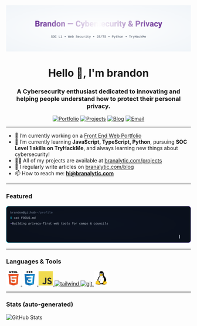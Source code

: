 <p align="center">
  <picture>
    <source media="(prefers-color-scheme: dark)" srcset="assets/banner-dark.svg" />
    <img alt="Brandon — Cybersecurity & Privacy" src="assets/banner-light.svg" />
  </picture>
</p>

<h1 align="center">Hello 💫, I'm brandon</h1>
<h3 align="center">A Cybersecurity enthusiast dedicated to innovating and helping people understand how to protect their personal privacy.</h3>

<p align="center">
  <a href="https://branalytic.com"><img alt="Portfolio" src="https://img.shields.io/badge/Portfolio-branalytic.com-0e75b6.svg?style=for-the-badge"></a>
  <a href="https://branalytic.com/projects"><img alt="Projects" src="https://img.shields.io/badge/Projects-View-4c9a2a.svg?style=for-the-badge"></a>
  <a href="https://branalytic.com/blog"><img alt="Blog" src="https://img.shields.io/badge/Blog-Read-8a2be2.svg?style=for-the-badge"></a>
  <a href="mailto:hi@branalytic.com"><img alt="Email" src="https://img.shields.io/badge/Contact-hi@branalytic.com-ff6b6b.svg?style=for-the-badge"></a>
</p>

---

- 🔭 I’m currently working on a <a href="https://branalytic.com">Front End Web Portfolio</a>  
- 🌱 I’m currently learning <b>JavaScript, TypeScript, Python</b>, pursuing <b>SOC Level 1 skills on TryHackMe</b>, and always learning new things about cybersecurity!  
- 👨‍💻 All of my projects are available at <a href="https://branalytic.com/projects">branalytic.com/projects</a>  
- 📝 I regularly write articles on <a href="https://branalytic.com/blog">branalytic.com/blog</a>  
- 📫 How to reach me: <b>hi@branalytic.com</b>

---

### Featured
<p align="center">
  <img src="assets/terminal-loop.svg" width="720" alt="Animated Terminal — Brandon Focus Areas" />
</p>

---

### Languages & Tools
<p align="left">
  <a href="https://www.w3.org/html/" target="_blank" rel="noreferrer">
    <img src="https://raw.githubusercontent.com/devicons/devicon/master/icons/html5/html5-original-wordmark.svg" alt="html5" width="40" height="40"/>
  </a>
  <a href="https://www.w3schools.com/css/" target="_blank" rel="noreferrer">
    <img src="https://raw.githubusercontent.com/devicons/devicon/master/icons/css3/css3-original-wordmark.svg" alt="css3" width="40" height="40"/>
  </a>
  <a href="https://developer.mozilla.org/en-US/docs/Web/JavaScript" target="_blank" rel="noreferrer">
    <img src="https://raw.githubusercontent.com/devicons/devicon/master/icons/javascript/javascript-original.svg" alt="javascript" width="40" height="40"/>
  </a>
  <a href="https://tailwindcss.com/" target="_blank" rel="noreferrer">
    <img src="https://www.vectorlogo.zone/logos/tailwindcss/tailwindcss-icon.svg" alt="tailwind" width="40" height="40"/>
  </a>
  <a href="https://git-scm.com/" target="_blank" rel="noreferrer">
    <img src="https://www.vectorlogo.zone/logos/git-scm/git-scm-icon.svg" alt="git" width="40" height="40"/>
  </a>
  <a href="https://www.linux.org/" target="_blank" rel="noreferrer">
    <img src="https://raw.githubusercontent.com/devicons/devicon/master/icons/linux/linux-original.svg" alt="linux" width="40" height="40"/>
  </a>
</p>

---

### Stats (auto-generated)
<p>
  <img alt="GitHub Stats" height="165" src="https://github-readme-stats.vercel.app/api?username=brbndon&show_icons=true&hide_title=true&include_all_commits=true&count_private=true" />


